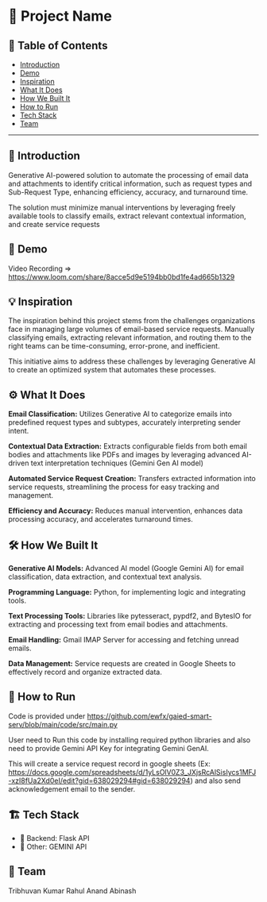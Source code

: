 # 🚀 Project Name

## 📌 Table of Contents
- [Introduction](#introduction)
- [Demo](#demo)
- [Inspiration](#inspiration)
- [What It Does](#what-it-does)
- [How We Built It](#how-we-built-it)
- [How to Run](#how-to-run)
- [Tech Stack](#tech-stack)
- [Team](#team)

---

## 🎯 Introduction
Generative AI-powered solution to automate the processing of email data and attachments to identify critical information, such as request types and Sub-Request Type, enhancing efficiency, accuracy, and turnaround time. 

The solution must minimize manual interventions by leveraging freely available tools to classify emails, extract relevant contextual information, and create service requests

## 🎥 Demo
Video Recording => https://www.loom.com/share/8acce5d9e5194bb0bd1fe4ad665b1329


## 💡 Inspiration
The inspiration behind this project stems from the challenges organizations face in managing large volumes of email-based service requests. Manually classifying emails, extracting relevant information, and routing them to the right teams can be time-consuming, error-prone, and inefficient.

This initiative aims to address these challenges by leveraging Generative AI to create an optimized system that automates these processes.

## ⚙️ What It Does

**Email Classification:** 
Utilizes Generative AI to categorize emails into predefined request types and subtypes, accurately interpreting sender intent.

**Contextual Data Extraction:** 
Extracts configurable fields from both email bodies and attachments like PDFs and images by leveraging advanced AI-driven text interpretation techniques (Gemini Gen AI model)

**Automated Service Request Creation:** 
Transfers extracted information into service requests, streamlining the process for easy tracking and management.

**Efficiency and Accuracy:** 
Reduces manual intervention, enhances data processing accuracy, and accelerates turnaround times.

## 🛠️ How We Built It

**Generative AI Models:** 
Advanced AI model (Google Gemini AI) for email classification, data extraction, and contextual text analysis. 

**Programming Language:** 
Python, for implementing logic and integrating tools.

**Text Processing Tools:** 
Libraries like pytesseract, pypdf2, and BytesIO for extracting and processing text from email bodies and attachments.

**Email Handling:** 
Gmail IMAP Server for accessing and fetching unread emails.

**Data Management:** 
Service requests are created in Google Sheets to effectively record and organize extracted data.


## 🏃 How to Run
Code is provided under https://github.com/ewfx/gaied-smart-serv/blob/main/code/src/main.py

User need to Run this code by installing required python libraries and also need to provide Gemini API Key for integrating Gemini GenAI.

This will create a service request record in google sheets (Ex: https://docs.google.com/spreadsheets/d/1yLsOlV0Z3_JXjsRcAlSisIycs1MFJ-xzI8fUa2Xd0eI/edit?gid=638029294#gid=638029294) and also send acknowledgement email to the sender.

## 🏗️ Tech Stack
- 🔹 Backend: Flask API
- 🔹 Other: GEMINI API

## 👥 Team
Tribhuvan Kumar
Rahul
Anand
Abinash


